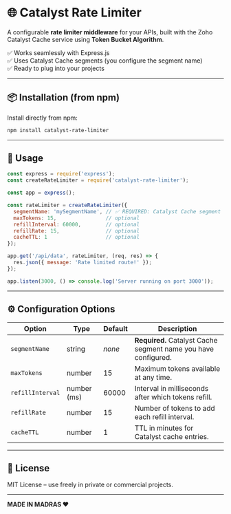 # 🌐 Catalyst Rate Limiter

A configurable **rate limiter middleware** for your APIs, built with the Zoho Catalyst Cache service using  **Token Bucket Algorithm**.

✅ Works seamlessly with Express.js  
✅ Uses Catalyst Cache segments (you configure the segment name)  
✅ Ready to plug into your projects   

---

## 📦 Installation (from npm)

Install directly from npm:

```bash
npm install catalyst-rate-limiter
```
---

## 🚀 Usage

```js
const express = require('express');
const createRateLimiter = require('catalyst-rate-limiter');

const app = express();

const rateLimiter = createRateLimiter({
  segmentName: 'mySegmentName', // ✅ REQUIRED: Catalyst Cache segment name
  maxTokens: 15,                // optional
  refillInterval: 60000,        // optional
  refillRate: 15,               // optional
  cacheTTL: 1                   // optional
});

app.get('/api/data', rateLimiter, (req, res) => {
  res.json({ message: 'Rate limited route!' });
});

app.listen(3000, () => console.log('Server running on port 3000'));
```

---

## ⚙️ Configuration Options

| Option | Type | Default | Description |
|--------|------|---------|-------------|
| `segmentName` | string | _none_ | **Required.** Catalyst Cache segment name you have configured. |
| `maxTokens` | number | 15 | Maximum tokens available at any time. |
| `refillInterval` | number (ms) | 60000 | Interval in milliseconds after which tokens refill. |
| `refillRate` | number | 15 | Number of tokens to add each refill interval. |
| `cacheTTL` | number | 1 | TTL in minutes for Catalyst cache entries. |

---

## 📄 License

MIT License – use freely in private or commercial projects.

---

**MADE IN MADRAS ❤️**
